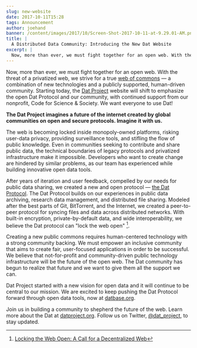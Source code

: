 ```yaml
---
slug: new-website
date: 2017-10-11T15:28
tags: Announcement
author: joehand
banner: /content/images/2017/10/Screen-Shot-2017-10-11-at-9.29.01-AM.png
title: |
  A Distributed Data Community: Introducing the New Dat Website
excerpt: |
  Now, more than ever, we must fight together for an open web. With the threat of a privatized web, we strive for a true web of commons — a combination of new technologies and
---
```


Now, more than ever, we must fight together for an open web. With the threat of a privatized web, we strive for a true [web of commons](/dat-commons/) — a combination of new technologies and a publicly supported, human-driven community. Starting today, the [Dat Project](http://datproject.org) website will shift to emphasize the open Dat Protocol and our community, with continued support from our nonprofit, Code for Science & Society. We want everyone to use Dat!

**The Dat Project imagines a future of the internet created by global communities on open and secure protocols. Imagine it with us.**

The web is becoming locked inside monopoly-owned platforms, risking user-data privacy, providing surveillance tools, and stifling the flow of public knowledge. Even in communities seeking to contribute and share public data, the technical boundaries of legacy protocols and privatized infrastructure make it impossible. Developers who want to create change are hindered by similar problems, as our team has experienced while building innovative open data tools.

After years of iteration and user feedback, compelled by our needs for public data sharing, we created a new and open protocol — [the Dat Protocol](http://datproject.org/paper). The Dat Protocol builds on our experiences in public data archiving, research data management, and distributed file sharing. Modeled after the best parts of Git, BitTorrent, and the Internet, we created a peer-to-peer protocol for syncing files and data across distributed networks. With built-in encryption, private-by-default data, and wide interoperability, we believe the Dat protocol can "lock the web open" [^1].

Creating a new public commons requires human-centered technology with a strong community backing. We must empower an inclusive community that aims to create fair, user-focused applications in order to be successful. We believe that not-for-profit and community-driven public technology infrastructure will be the future of the open web. The Dat community has begun to realize that future and we want to give them all the support we can.

Dat Project started with a new vision for open data and it will continue to be central to our mission. We are excited to keep pushing the Dat Protocol forward through open data tools, now at [datbase.org](http://datbase.org).

Join us in building a community to shepherd the future of the web. Learn more about the Dat at [datproject.org](http://datproject.org). Follow us on Twitter, [@dat_project](http://twitter.com/dat_project), to stay updated.

[^1]: [Locking the Web Open: A Call for a Decentralized Web](http://brewster.kahle.org/2015/08/11/locking-the-web-open-a-call-for-a-distributed-web-2/)

